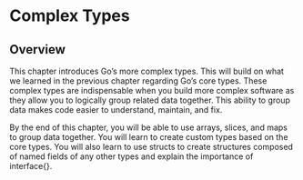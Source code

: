# Complex Types

## Overview

This chapter introduces Go’s more complex types. This will build on what we learned in the previous chapter regarding Go’s core types. These complex types are indispensable when you build more complex software as they allow you to logically group related data together. This ability to group data makes code easier to understand, maintain, and fix.

By the end of this chapter, you will be able to use arrays, slices, and maps to group data together. You will learn to create custom types based on the core types. You will also learn to use structs to create structures composed of named fields of any other types and explain the importance of interface{}.
